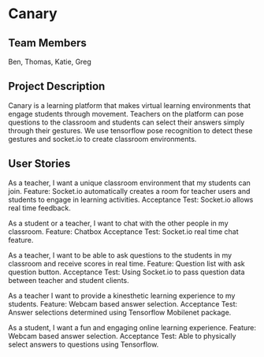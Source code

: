 # Canary

## Team Members
Ben, Thomas, Katie, Greg

## Project Description
Canary is a learning platform that makes virtual learning environments that engage students through movement. Teachers on the platform can pose questions to the classroom and students can select their answers simply through their gestures. We use tensorflow pose recognition to detect these gestures and socket.io to create classroom environments.

## User Stories
As a teacher, I want a unique classroom environment that my students can join.
Feature: Socket.io automatically creates a room for teacher users and students to engage in learning activities.
Acceptance Test: Socket.io allows real time feedback.

As a student or a teacher, I want to chat with the other people in my classroom.
Feature: Chatbox
Acceptance Test: Socket.io real time chat feature.

As a teacher, I want to be able to ask questions to the students in my classroom and receive scores in real time.
Feature: Question list with ask question button.
Acceptance Test: Using Socket.io to pass question data between teacher and student clients.

As a teacher I want to provide a kinesthetic learning experience to my students.
Feature: Webcam based answer selection.
Acceptance Test: Answer selections determined using Tensorflow Mobilenet package.

As a student, I want a fun and engaging online learning experience.
Feature: Webcam based answer selection.
Acceptance Test: Able to physically select answers to questions using Tensorflow.
